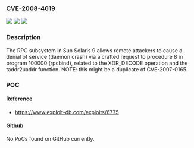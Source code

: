 ### [CVE-2008-4619](https://cve.mitre.org/cgi-bin/cvename.cgi?name=CVE-2008-4619)
![](https://img.shields.io/static/v1?label=Product&message=n%2Fa&color=blue)
![](https://img.shields.io/static/v1?label=Version&message=n%2Fa&color=blue)
![](https://img.shields.io/static/v1?label=Vulnerability&message=n%2Fa&color=brighgreen)

### Description

The RPC subsystem in Sun Solaris 9 allows remote attackers to cause a denial of service (daemon crash) via a crafted request to procedure 8 in program 100000 (rpcbind), related to the XDR_DECODE operation and the taddr2uaddr function.  NOTE: this might be a duplicate of CVE-2007-0165.

### POC

#### Reference
- https://www.exploit-db.com/exploits/6775

#### Github
No PoCs found on GitHub currently.

